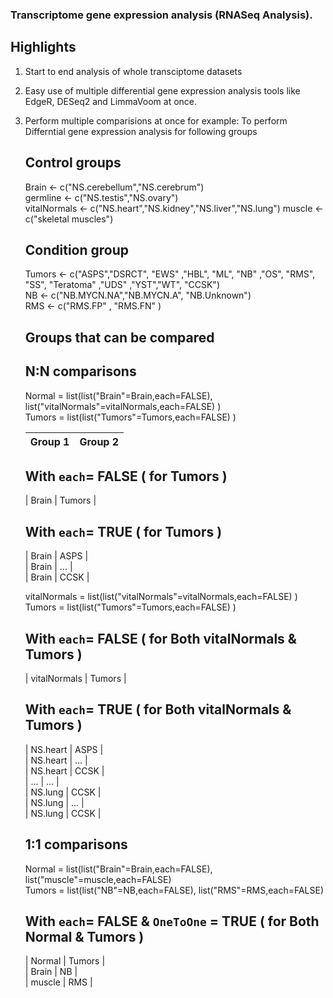 ### Transcriptome gene expression analysis (RNASeq Analysis). 

## Highlights
1. Start to end analysis of whole transciptome datasets
2. Easy use of multiple differential gene expression analysis tools like EdgeR, DESeq2 and LimmaVoom at once.
3. Perform multiple comparisions at once
   for example:
   To perform Differntial gene expression analysis for following groups
   
   ## Control groups ##
    Brain          <- c("NS.cerebellum","NS.cerebrum")  
    germline       <- c("NS.testis","NS.ovary")  
    vitalNormals   <- c("NS.heart","NS.kidney","NS.liver","NS.lung") 
    muscle         <- c("skeletal muscles")
     
   ## Condition group
   Tumors         <-  c("ASPS","DSRCT", "EWS" ,"HBL", "ML", "NB" ,"OS", "RMS", "SS", "Teratoma" ,"UDS" ,"YST","WT", "CCSK")  
   NB             <-  c("NB.MYCN.NA","NB.MYCN.A", "NB.Unknown")  
   RMS            <-  c("RMS.FP" , "RMS.FN" )  
   
   ## Groups that can be compared  
   ## N:N comparisons  
   
   Normal = list(list("Brain"=Brain,each=FALSE), list("vitalNormals"=vitalNormals,each=FALSE)  )  
   Tumors = list(list("Tumors"=Tumors,each=FALSE) )   
  
   | Group 1 | Group 2 |  
   | --- | --- |  
   ## With `each`= FALSE ( for Tumors )  
   | Brain | Tumors |   
   ## With `each`= TRUE  ( for Tumors )  
   | Brain | ASPS |   
   | Brain | ...  |  
   | Brain | CCSK |    
   
   vitalNormals = list(list("vitalNormals"=vitalNormals,each=FALSE)  )  
   Tumors = list(list("Tumors"=Tumors,each=FALSE) )   
   
   ## With `each`= FALSE ( for Both vitalNormals & Tumors )  
   | vitalNormals | Tumors |   
   ## With `each`= TRUE  ( for Both vitalNormals & Tumors )  
   | NS.heart | ASPS |  
   | NS.heart | ...  |  
   | NS.heart | CCSK |  
   | ... | ... |  
   | NS.lung | CCSK |  
   | NS.lung | ...  |  
   | NS.lung | CCSK |  
   
   ## 1:1 comparisons  
   Normal = list(list("Brain"=Brain,each=FALSE), list("muscle"=muscle,each=FALSE)  
   Tumors = list(list("NB"=NB,each=FALSE), list("RMS"=RMS,each=FALSE)  
   ## With `each`= FALSE & `OneToOne` = TRUE  ( for Both Normal & Tumors )  
   | Normal | Tumors |  
   | Brain  | NB |   
   | muscle | RMS  |  
   
